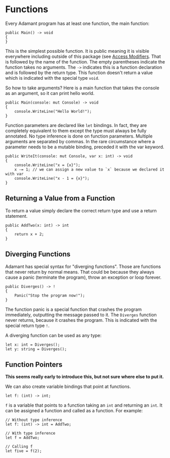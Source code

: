 # Functions

Every Adamant program has at least one function, the main function:

	public Main() -> void
	{
	}

This is the simplest possible function.  It is public meaning it is visible everywhere including outside of this package (see [Access Modifiers](access-modifiers.md). That is followed by the name of the function.  The empty parentheses indicate the function takes no arguments. The `->` indicates this is a function declaration and is followed by the return type.  This function doesn't return a value which is indicated with the special type `void`.

So how to take arguments?  Here is a main function that takes the console as an argument, so it can print hello world.

	public Main(console: mut Console) -> void
	{
		console.WriteLine("Hello World!");
	}

Function parameters are declared like `let` bindings.  In fact, they are completely equivalent to them except the type must always be fully annotated.  No type inference is done on function parameters.  Multiple arguments are separated by commas.  In the rare circumstance where a parameter needs to be a mutable binding, preceded it with the var keyword.

	public WriteIt(console: mut Console, var x: int) -> void
	{
		console.WriteLine("x = {x}");
		x -= 1; // we can assign a new value to `x` because we declared it with var
		console.WriteLine("x - 1 = {x}");
	}

## Returning a Value from a Function

To return a value simply declare the correct return type and use a return statement.

	public AddTwo(x: int) -> int
	{
		return x + 2;
	}

## Diverging Functions

Adamant has special syntax for "diverging functions".  Those are functions that never return by normal means.  That could be because they always cause a panic (terminate the program), throw an exception or loop forever.

	public Diverges() -> !
	{
		Panic("Stop the program now!");
	}

The function panic is a special function that crashes the program immediately, outputting the message passed to it.  The `Diverges` function never returns, because it crashes the program.  This is indicated with the special return type `!`.

A diverging function can be used as any type:

	let x: int = Diverges();
	let y: string = Diverges();

## Function Pointers

**This seems really early to introduce this, but not sure where else to put it.**

We can also create variable bindings that point at functions.

	let f: (int) -> int;

`f` is a variable that points to a function taking an `int` and returning an `int`.  It can be assigned a function and called as a function.  For example:

	// Without type inference
	let f: (int) -> int = AddTwo;

	// With type inference
	let f = AddTwo;

	// Calling f
	let five = f(2);